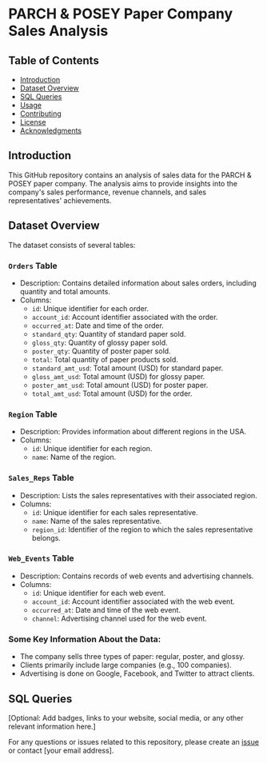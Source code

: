 # PARCH & POSEY Paper Company Sales Analysis

## Table of Contents

- [Introduction](#introduction)
- [Dataset Overview](#dataset-overview)
- [SQL Queries](#sql-queries)
- [Usage](#usage)
- [Contributing](#contributing)
- [License](#license)
- [Acknowledgments](#acknowledgments)

## Introduction

This GitHub repository contains an analysis of sales data for the PARCH & POSEY paper company. The analysis aims to provide insights into the company's sales performance, revenue channels, and sales representatives' achievements.

## Dataset Overview

The dataset consists of several tables:

### `Orders` Table

- Description: Contains detailed information about sales orders, including quantity and total amounts.
- Columns:
  - `id`: Unique identifier for each order.
  - `account_id`: Account identifier associated with the order.
  - `occurred_at`: Date and time of the order.
  - `standard_qty`: Quantity of standard paper sold.
  - `gloss_qty`: Quantity of glossy paper sold.
  - `poster_qty`: Quantity of poster paper sold.
  - `total`: Total quantity of paper products sold.
  - `standard_amt_usd`: Total amount (USD) for standard paper.
  - `gloss_amt_usd`: Total amount (USD) for glossy paper.
  - `poster_amt_usd`: Total amount (USD) for poster paper.
  - `total_amt_usd`: Total amount (USD) for the order.

### `Region` Table

- Description: Provides information about different regions in the USA.
- Columns:
  - `id`: Unique identifier for each region.
  - `name`: Name of the region.

### `Sales_Reps` Table

- Description: Lists the sales representatives with their associated region.
- Columns:
  - `id`: Unique identifier for each sales representative.
  - `name`: Name of the sales representative.
  - `region_id`: Identifier of the region to which the sales representative belongs.

### `Web_Events` Table

- Description: Contains records of web events and advertising channels.
- Columns:
  - `id`: Unique identifier for each web event.
  - `account_id`: Account identifier associated with the web event.
  - `occurred_at`: Date and time of the web event.
  - `channel`: Advertising channel used for the web event.

### Some Key Information About the Data:

- The company sells three types of paper: regular, poster, and glossy.
- Clients primarily include large companies (e.g., 100 companies).
- Advertising is done on Google, Facebook, and Twitter to attract clients.

## SQL Queries


[Optional: Add badges, links to your website, social media, or any other relevant information here.]

For any questions or issues related to this repository, please create an [issue](#) or contact [your email address].
